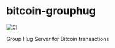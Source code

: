 # bitcoin-grouphug

[![CI](https://github.com/polespinasa/bitcoin-grouphug/actions/workflows/ci.yml/badge.svg)](https://github.com/polespinasa/bitcoin-grouphug/actions/workflows/ci.yml)

Group Hug Server for Bitcoin transactions
